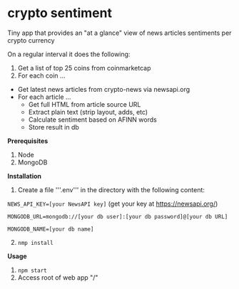 # crypto sentiment

Tiny app that provides an "at a glance" view of news articles sentiments per crypto currency

On a regular interval it does the following:

1. Get a list of top 25 coins from coinmarketcap
2. For each coin ...
  * Get latest news articles from crypto-news via newsapi.org
  * For each article ...
    * Get full HTML from article source URL
    * Extract plain text (strip layout, adds, etc)
    * Calculate sentiment based on AFINN words
    * Store result in db

**Prerequisites**

1. Node
2. MongoDB

**Installation**

1. Create a file '''.env''' in the directory with the following content:

`NEWS_API_KEY=[your NewsAPI key]` (get your key at https://newsapi.org/)

`MONGODB_URL=mongodb://[your db user]:[your db password]@[your db URL]` 

`MONGODB_NAME=[your db name]` 

2. `nmp install`

**Usage**

1. `npm start`
2. Access root of web app "/"


 
